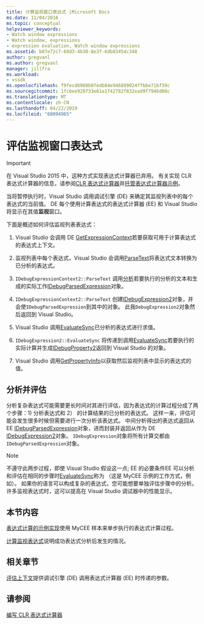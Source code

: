 ```yaml
---
title: 计算监视窗口表达式 |Microsoft Docs
ms.date: 11/04/2016
ms.topic: conceptual
helpviewer_keywords:
- Watch window expressions
- Watch window, expressions
- expression evaluation, Watch window expressions
ms.assetid: b07e72c7-60d3-4b30-8e3f-6db83454c348
author: gregvanl
ms.author: gregvanl
manager: jillfra
ms.workload:
- vssdk
ms.openlocfilehash: f9fecd6960b07edb84e946899024ffbbe71bf39c
ms.sourcegitcommit: 1fc6ee928733e61a1f42782f832ead9f7946d00c
ms.translationtype: MT
ms.contentlocale: zh-CN
ms.lasthandoff: 04/22/2019
ms.locfileid: "60094965"
---
```

# <a name="evaluate-a-watch-window-expression"></a>评估监视窗口表达式
> [!IMPORTANT]
>  在 Visual Studio 2015 中，这种方式实现表达式计算器已弃用。 有关实现 CLR 表达式计算器的信息，请参阅[CLR 表达式计算器](https://github.com/Microsoft/ConcordExtensibilitySamples/wiki/CLR-Expression-Evaluators)并[托管表达式计算器示例](https://github.com/Microsoft/ConcordExtensibilitySamples/wiki/Managed-Expression-Evaluator-Sample)。

 当将暂停执行时，Visual Studio 调用调试引擎 (DE) 来确定其监视列表中的每个表达式的当前值。 DE 每个使用计算表达式的表达式计算器 (EE) 和 Visual Studio 将显示在其值**监视**窗口。

 下面是概述如何评估监视列表表达式：

1. Visual Studio 会调用 DE [GetExpressionContext](../../extensibility/debugger/reference/idebugstackframe2-getexpressioncontext.md)若要获取可用于计算表达式的表达式上下文。

2. 监视列表中每个表达式，Visual Studio 会调用[ParseText](../../extensibility/debugger/reference/idebugexpressioncontext2-parsetext.md)将表达式文本转换为已分析的表达式。

3. `IDebugExpressionContext2::ParseText` 调用[分析](../../extensibility/debugger/reference/idebugexpressionevaluator-parse.md)若要执行的分析的文本和生成的实际工作[IDebugParsedExpression](../../extensibility/debugger/reference/idebugparsedexpression.md)对象。

4. `IDebugExpressionContext2::ParseText` 创建[IDebugExpression2](../../extensibility/debugger/reference/idebugexpression2.md)对象，并会使`IDebugParsedExpression`到其中的对象。 此我`DebugExpression2`对象然后返回到 Visual Studio。

5. Visual Studio 调用[EvaluateSync](../../extensibility/debugger/reference/idebugexpression2-evaluatesync.md)已分析的表达式进行求值。

6. `IDebugExpression2::EvaluateSync` 将传递到调用[EvaluateSync](../../extensibility/debugger/reference/idebugparsedexpression-evaluatesync.md)若要执行的实际计算并生成[IDebugProperty2](../../extensibility/debugger/reference/idebugproperty2.md)返回到 Visual Studio 的对象。

7. Visual Studio 调用[GetPropertyInfo](../../extensibility/debugger/reference/idebugproperty2-getpropertyinfo.md)以获取然后监视列表中显示的表达式的值。

## <a name="parse-then-evaluate"></a>分析并评估
 分析复杂表达式可能需要更长时间对其进行评估，因为表达式的计算过程分成了两个步骤：1) 分析表达式和 2） 的计算结果的已分析的表达式。 这样一来，评估可能会发生很多时候但需要进行一次分析该表达式。 中间分析得出的表达式返回从 EE [IDebugParsedExpression](../../extensibility/debugger/reference/idebugparsedexpression.md)对象，进而封装并返回从作为 DE [IDebugExpression2](../../extensibility/debugger/reference/idebugexpression2.md)对象。 `IDebugExpression`对象将所有计算交都由`IDebugParsedExpression`对象。

> [!NOTE]
>  不遵守此两步过程，即使 Visual Studio 假设这一点; EE 的必要条件EE 可以分析和评估在相同的步骤时[EvaluateSync](../../extensibility/debugger/reference/idebugparsedexpression-evaluatesync.md)称为 （这是 MyCEE 示例的工作方式，例如）。 如果你的语言可以构成复杂的表达式，您可能想要单独评估步骤中的分析。 许多监视表达式时，这可以提高在 Visual Studio 调试器中的性能显示。

## <a name="in-this-section"></a>本节内容
 [表达式计算的示例实现](../../extensibility/debugger/sample-implementation-of-expression-evaluation.md)使用 MyCEE 样本来单步执行的表达式计算过程。

 [计算监视表达式](../../extensibility/debugger/evaluating-a-watch-expression.md)说明成功表达式分析后发生的情况。

## <a name="related-sections"></a>相关章节
 [评估上下文](../../extensibility/debugger/evaluation-context.md)提供调试引擎 (DE) 调用表达式计算器 (EE) 时传递的参数。

## <a name="see-also"></a>请参阅
 [编写 CLR 表达式计算器](../../extensibility/debugger/writing-a-common-language-runtime-expression-evaluator.md)